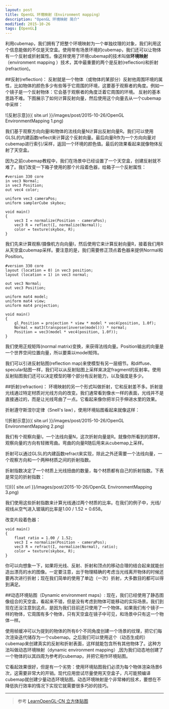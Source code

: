 ```yaml
---
layout: post
title: OpenGL 环境映射（Environment mapping）
description: "OpenGL 环境映射 简介"
modified: 2015-10-26
tags: [OpenGL]
---
```


利用cubemap，我们拥有了把整个环境映射为一个单独纹理的对象，我们利用这个信息能做的不仅是天空盒。使用带有场景环境的cubemap，我们还可以让物体有一个反射或折射属性。像这样使用了环境cubemap的技术叫做**环境映射**（environment mapping ）技术，其中最重要的两个是反射(reflection)和折射(refraction)。

##反射(reflection)：
反射就是一个物体（或物体的某部分）反射他周围环境的属性，比如物体的颜色多少有些等于它周围的环境，这要基于观察者的角度。例如一个镜子是一个反射物体：它会基于观察者的角度泛着它周围的环境。
反射的基本思路不难。下图展示了如何计算反射向量，然后使用这个向量去从一个cubemap中采样：

![反射示意]({{ site.url }}/images/post/2015-10-26/OpenGL EnvironmentMapping 1.png)

我们基于观察方向向量I和物体的法线向量N计算出反射向量R。我们可以使用GLSL的内建函数reflect来计算这个反射向量。最后向量R作为一个方向向量对cubemap进行索引/采样，返回一个环境的颜色值。最后的效果看起来就像物体反射了天空盒。

因为之前cubemap教程中，我们在场景中已经设置了一个天空盒，创建反射就不难了。我们改变一下箱子使用的那个片段着色器，给箱子一个反射属性：

    #version 330 core
    in vec3 Normal;
    in vec3 Position;
    out vec4 color;

    uniform vec3 cameraPos;
    uniform samplerCube skybox;

    void main()
    {
        vec3 I = normalize(Position - cameraPos);
        vec3 R = reflect(I, normalize(Normal));
        color = texture(skybox, R);
    }


我们先来计算观察/摄像机方向向量I，然后使用它来计算反射向量R，接着我们用R从天空盒cubemap采样。要注意的是，我们需要修正顶点着色器来提供Normal和Position。

    #version 330 core
    layout (location = 0) in vec3 position;
    layout (location = 1) in vec3 normal;

    out vec3 Normal;
    out vec3 Position;

    uniform mat4 model;
    uniform mat4 view;
    uniform mat4 projection;

    void main()
    {
        gl_Position = projection * view * model * vec4(position, 1.0f);
        Normal = mat3(transpose(inverse(model))) * normal;
        Position = vec3(model * vec4(position, 1.0f));
    }

我们使用正规矩阵(normal matrix)变换，来获得法线向量。Position输出的向量是一个世界空间位置向量，所以要乘以model矩阵。

我们可以引进反射贴图(reflection map)来使模型有另一层细节。和diffuse、specular贴图一样，我们可以从反射贴图上采样来决定fragment的反射率。使用反射贴图我们还可以决定模型的哪个部分有反射能力，以及强度是多少。

##折射(refraction)：
环境映射的另一个形式叫做折射，它和反射差不多。折射是光线通过特定材质对光线方向的改变。我们通常看到像水一样的表面，光线并不是直接通过的，而是让光线弯曲了一点。它看起来像你把半只手伸进水里的效果。

折射遵守斯涅尔定律（Snell's law），使用环境贴图看起来就像这样：

![折射示意]({{ site.url }}/images/post/2015-10-26/OpenGL EnvironmentMapping 2.png)

我们有个观察向量I，一个法线向量N，这次折射向量是R。就像你所看到的那样，观察向量的方向有轻微弯曲。弯曲的向量R随后用来从cubemap上采样。

折射可以通过GLSL的内建函数refract来实现，除此之外还需要一个法线向量，一个观察方向和一个两种材质之间的折射指数。

折射指数决定了一个材质上光线扭曲的数量，每个材质都有自己的折射指数。下表是常见的折射指数：

![]({{ site.url }}/images/post/2015-10-26/OpenGL EnvironmentMapping 3.png)

我们使用这些折射指数来计算光线通过两个材质的比率。在我们的例子中，光线/视线从空气进入玻璃的比率是1.00 / 1.52 = 0.658。

改变片段着色器：

    void main()
    {
        float ratio = 1.00 / 1.52;
        vec3 I = normalize(Position - cameraPos);
        vec3 R = refract(I, normalize(Normal), ratio);
        color = texture(skybox, R);
    }

你可以向想象一下，如果将光线、反射、折射和顶点的移动合理的结合起来就能创造出漂亮的水的图像。一定要注意，出于物理精确的考虑当光线离开物体的时候还要再次进行折射；现在我们简单的使用了单边（一次）折射，大多数目的都可以得到满足。


##动态环境贴图（Dynamic environment maps）:
现在，我们已经使用了静态图像组合的天空盒，看起来不错，但是没有考虑到物体可能移动的实际场景。我们到现在还没注意到这点，是因为我们目前还只使用了一个物体。如果我们有个镜子一样的物体，它周围有多个物体，只有天空盒在镜子中可见，和场景中只有这一个物体一样。

使用帧缓冲可以为提到的物体的所有6个不同角度创建一个场景的纹理，把它们每次渲染迭代储存为一个cubemap。之后我们可以使用这个（动态生成的）cubemap来创建真实的反射和折射表面，这样就能包含所有其他物体了。这种方法叫做动态环境映射（dynamic environment mapping）,因为我们动态地创建了一个物体的以其四周为参考的cubemap，并把它用作环境贴图。

它看起效果很好，但是有一个劣势：使用环境贴图我们必须为每个物体渲染场景6次，这需要非常大的开销。现代应用尝试尽量使用天空盒子，凡可能预编译cubemap就创建少量动态环境贴图。动态环境映射是个非常棒的技术，要想在不降低执行效率的情况下实现它就需要很多巧妙的技巧。

---
> 参考
[LearnOpenGL-CN 立方体贴图](http://learnopengl-cn.readthedocs.org/zh/latest/04%20Advanced%20OpenGL/06%20Cubemaps/)
